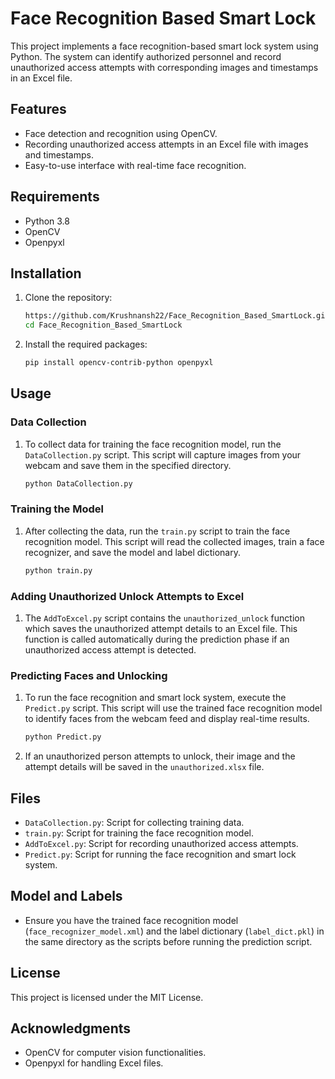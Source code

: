 # Face Recognition Based Smart Lock

This project implements a face recognition-based smart lock system using Python. The system can identify authorized personnel and record unauthorized access attempts with corresponding images and timestamps in an Excel file.

## Features

- Face detection and recognition using OpenCV.
- Recording unauthorized access attempts in an Excel file with images and timestamps.
- Easy-to-use interface with real-time face recognition.

## Requirements

- Python 3.8
- OpenCV
- Openpyxl

## Installation

1. Clone the repository:
    ```sh
    https://github.com/Krushnansh22/Face_Recognition_Based_SmartLock.git
    cd Face_Recognition_Based_SmartLock
    ```

2. Install the required packages:
    ```sh
    pip install opencv-contrib-python openpyxl 
    ```

## Usage

### Data Collection

1. To collect data for training the face recognition model, run the `DataCollection.py` script. This script will capture images from your webcam and save them in the specified directory.

    ```sh
    python DataCollection.py
    ```

### Training the Model

1. After collecting the data, run the `train.py` script to train the face recognition model. This script will read the collected images, train a face recognizer, and save the model and label dictionary.

    ```sh
    python train.py
    ```

### Adding Unauthorized Unlock Attempts to Excel

1. The `AddToExcel.py` script contains the `unauthorized_unlock` function which saves the unauthorized attempt details to an Excel file. This function is called automatically during the prediction phase if an unauthorized access attempt is detected.

### Predicting Faces and Unlocking

1. To run the face recognition and smart lock system, execute the `Predict.py` script. This script will use the trained face recognition model to identify faces from the webcam feed and display real-time results.

    ```sh
    python Predict.py
    ```

2. If an unauthorized person attempts to unlock, their image and the attempt details will be saved in the `unauthorized.xlsx` file.

## Files

- `DataCollection.py`: Script for collecting training data.
- `train.py`: Script for training the face recognition model.
- `AddToExcel.py`: Script for recording unauthorized access attempts.
- `Predict.py`: Script for running the face recognition and smart lock system.

## Model and Labels

- Ensure you have the trained face recognition model (`face_recognizer_model.xml`) and the label dictionary (`label_dict.pkl`) in the same directory as the scripts before running the prediction script.

## License

This project is licensed under the MIT License.

## Acknowledgments

- OpenCV for computer vision functionalities.
- Openpyxl for handling Excel files.

